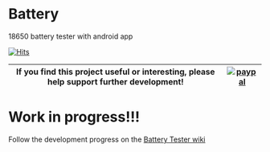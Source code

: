 # Battery

18650 battery tester with android app

[![Hits](https://hits.seeyoufarm.com/api/count/incr/badge.svg?url=https%3A%2F%2Fgithub.com%2FClassicDIY%2FBattery&count_bg=%2379C83D&title_bg=%23555555&icon=&icon_color=%23E7E7E7&title=hits&edge_flat=false)](https://hits.seeyoufarm.com)

|If you find this project useful or interesting, please help support further development!|[![paypal](https://www.paypalobjects.com/en_US/i/btn/btn_donateCC_LG.gif)](https://www.paypal.com/cgi-bin/webscr?cmd=_donations&business=graham.a.ross%40gmail.com&item_name=Support+BatteryTester+development&currency_code=USD&source=url)|
|---|---|


# Work in progress!!!

Follow the development progress on the <a href="https://github.com/ClassicDIY/BatteryTester/wiki">Battery Tester wiki</a>




